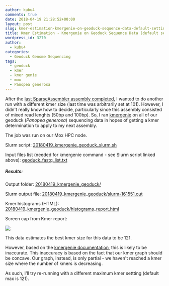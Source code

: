 ```yaml
---
author: kubu4
comments: true
date: 2018-04-19 21:28:52+00:00
layout: post
slug: kmer-estimation-kmergenie-on-geoduck-sequence-data-default-settings
title: Kmer Estimation - Kmergenie on Geoduck Sequence Data (default settings)
wordpress_id: 3270
author:
  - kubu4
categories:
  - Geoduck Genome Sequencing
tags:
  - geoduck
  - kmer
  - kmer genie
  - mox
  - Panopea generosa
---
```


After the [last SparseAssembler assembly completed](2018/04/05/genome-assembly-sparseassembler-geoduck-genomic-data-kmer101.html), I wanted to do another run with a different kmer size (last time was arbitrarily set at 101). However, I didn't really know how to decide, particularly since this assembly consisted of mixed read lenghts (50bp and 100bp). So, I ran [kmergenie](http://kmergenie.bx.psu.edu/README) on all of our geoduck (_Panopea generosa_) sequencing data in hopes of getting a kmer determination to apply to my next assembly.

The job was run on our Mox HPC node.

Slurm script: [20180419_kmergenie_geoduck_slurm.sh](http://owl.fish.washington.edu/Athaliana/20180419_kmergenie_geoduck/20180419_kmergenie_geoduck_slurm.sh)

Input files list (needed for kmergenie command - see Slurm script linked above): [geoduck_fastq_list.txt](http://owl.fish.washington.edu/Athaliana/20180419_kmergenie_geoduck/geoduck_fastq_list.txt)



##### Results:



Output folder: [20180419_kmergenie_geoduck/](http://owl.fish.washington.edu/Athaliana/20180419_kmergenie_geoduck/)

Slurm output file: [20180419_kmergenie_geoduck/slurm-161551.out](http://owl.fish.washington.edu/Athaliana/20180419_kmergenie_geoduck/slurm-161551.out)

Kmer histograms (HTML): [20180419_kmergenie_geoduck/histograms_report.html](http://owl.fish.washington.edu/Athaliana/20180419_kmergenie_geoduck/histograms_report.html)

Screen cap from Kmer report:

![](http://owl.fish.washington.edu/Athaliana/20180419_kmergenie_geoduck/20180419_kmer_plot.png)

This data estimates the best kmer size for this data to be 121.

However, based on the [kmergenie documentation](http://owl.fish.washington.edu/Athaliana/20180419_kmergenie_geoduck/histograms_report.html#advhelp), this is likely to be inaccurate. This inaccuracy is based on the fact that our kmer graph should be concave. Our graph, instead, is only partial - we haven't reached a kmer size where the number of kmers is decreasing.

As such, I'll try re-running with a different maximum kmer settting (default max is 121).
